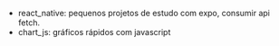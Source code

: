 - react_native: pequenos projetos de estudo com expo, consumir api fetch.
- chart_js: gráficos rápidos com javascript